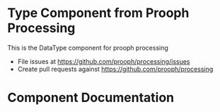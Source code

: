 Type Component from Prooph Processing
============================

This is the DataType component for prooph processing

- File issues at https://github.com/prooph/processing/issues
- Create pull requests against https://github.com/prooph/processing

# Component Documentation

